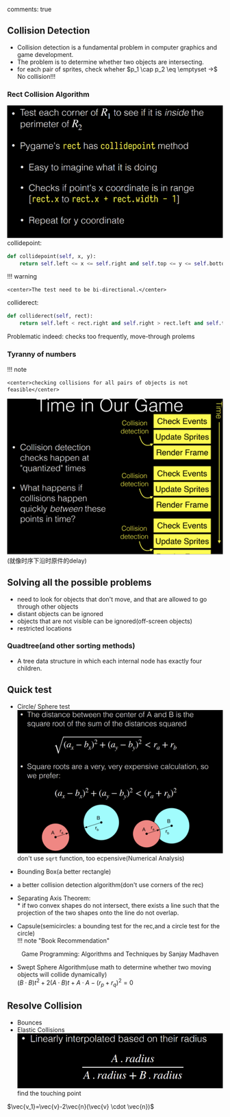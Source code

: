 comments: true

## Collision Detection  
* Collision detection is a fundamental problem in computer graphics and game development.  
* The problem is to determine whether two objects are intersecting.  
* for each pair of sprites, check wheher $p_1 \cap p_2 \eq \emptyset ->$ No collision!!!  
### Rect Collision Algorithm  
![alt text](image-17.png)  
collidepoint:  
```python   
def collidepoint(self, x, y):  
    return self.left <= x <= self.right and self.top <= y <= self.bottom  
```  
!!! warning  

    <center>The test need to be bi-directional.</center>  

colliderect:  
```python  
def colliderect(self, rect):  
    return self.left < rect.right and self.right > rect.left and self.top < rect.bottom and self.bottom > rect.top  
```  
Problematic indeed: checks too frequently, move-through prolems  

### Tyranny of numbers  
!!! note  

    <center>checking collisions for all pairs of objects is not feasible</center>  

![alt text](image-18.png)(就像时序下沿时原件的delay)  
## Solving all the possible problems  
* need to look for objects that don't move, and that are allowed to go through other objects  
* distant objects can be ignored  
* objects that are not visible can be ignored(off-screen objects)  
* restricted locations  
### Quadtree(and other sorting methods) 
* A tree data structure in which each internal node has exactly four children.   
## Quick test  
* Circle/ Sphere test  
![alt text](image-19.png)  
don't use `sqrt` function, too ecpensive(Numerical Analysis)   
* Bounding Box(a better rectangle)   
* a better collision detection algorithm(don't use corners of the rec)   
* Separating Axis Theorem:  
       * if two convex shapes do not intersect, there exists a line such that the projection of the two shapes onto the line do not overlap.   
* Capsule(semicircles: a bounding test for the rec,and a circle test for the circle)  
!!! note  "Book Recommendation"

    <center>Game Programming: Algorithms and Techniques by Sanjay Madhaven</center>  

* Swept Sphere Algorithm(use math to determine whether two moving objects will collide dynamically)  
$(B\cdot B)t^2+2(A\cdot B)t+A\cdot A-(r_p+r_q)^2=0$    
## Resolve Collision  
* Bounces  
* Elastic Collisions  
![alt text](image-20.png)  
find the touching point   

$\vec{v_1}=\vec{v}-2\vec{n}(\vec{v} \cdot \vec{n})$ 






          


 








